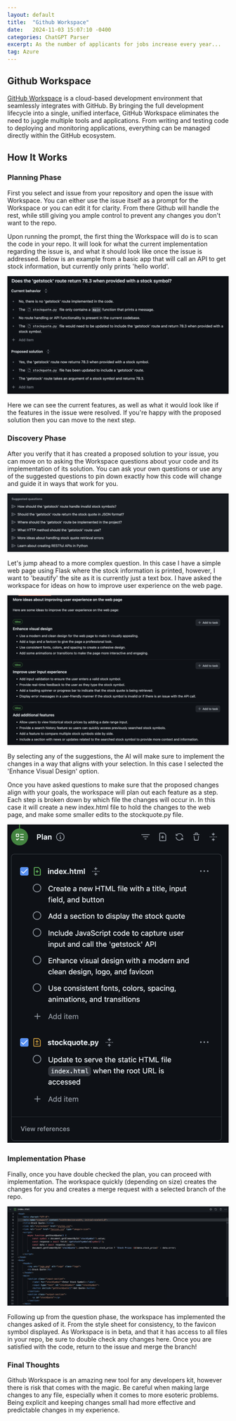 ```yaml
---
layout: default
title:  "Github Workspace"
date:   2024-11-03 15:07:10 -0400
categories: ChatGPT Parser
excerpt: As the number of applicants for jobs increase every year...
tag: Azure
---
```


## Github Workspace
[GitHub Workspace](https://githubnext.com/projects/copilot-workspace) is a cloud-based development environment that seamlessly integrates with GitHub. By bringing the full development lifecycle into a single, unified interface, GitHub Workspace eliminates the need to juggle multiple tools and applications. From writing and testing code to deploying and monitoring applications, everything can be managed directly within the GitHub ecosystem.

## How It Works
### Planning Phase
First you select and issue from your repository and open the issue with Workspace. You can either use the issue itself as a prompt for the Workspace or you can edit it for clarity. From there Github will handle the rest, while still giving you ample control to prevent any changes you don't want to the repo.

Upon running the prompt, the first thing the Workspace will do is to scan the code in your repo. It will look for what the current implementation regarding the issue is, and what it should look like once the issue is addressed. Below is an example from a basic app that will call an API to get stock information, but currently only prints 'hello world'.

![Planning Phase](/images/GHWS-Plan1.png)

Here we can see the current features, as well as what it would look like if the features in the issue were resolved. If you're happy with the proposed solution then you can move to the next step.

### Discovery Phase
After you verify that it has created a proposed solution to your issue, you can move on to asking the Workspace questions about your code and its implementation of its solution. You can ask your own questions or use any of the suggested questions to pin down exactly how this code will change and guide it in ways that work for you. 

![Question Phase](/images/GHWS-Question1.png)

Let's jump ahead to a more complex question. In this case I have a simple web page using Flask where the stock information is printed, however, I want to 'beautify' the site as it is currently just a text box. I have asked the workspace for ideas on how to improve user experience on the web page.

![Answer Phase](/images/GHWS-Answer1.png)

By selecting any of the suggestions, the AI will make sure to implement the changes in a way that aligns with your selection. In this case I selected the 'Enhance Visual Design' option. 

Once you have asked questions to make sure that the proposed changes align with your goals, the workspace will plan out each feature as a step. Each step is broken down by which file the changes will occur in. In this case it will create a new index.html file to hold the changes to the web page, and make some smaller edits to the stockquote.py file.

![Planning Phase 2](/images/GHWS-Plan2.png)

### Implementation Phase
Finally, once you have double checked the plan, you can proceed with implementation. The workspace quickly (depending on size) creates the changes for you and creates a merge request with a selected branch of the repo. 

![Implemntation Phase 1](/images/GHWS-Implementation1.png)

Following up from the question phase, the workspace has implemented the changes asked of it. From the style sheet for consistency, to the favicon symbol displayed. As Workspace is in beta, and that it has access to all files in your repo, be sure to double check any changes here. Once you are satisfied with the code, return to the issue and merge the branch!

### Final Thoughts
Github Workspace is an amazing new tool for any developers kit, however there is risk that comes with the magic. Be careful when making large changes to any file, especially when it comes to more esoteric problems. Being explicit and keeping changes small had more effective and predictable changes in my experience. 